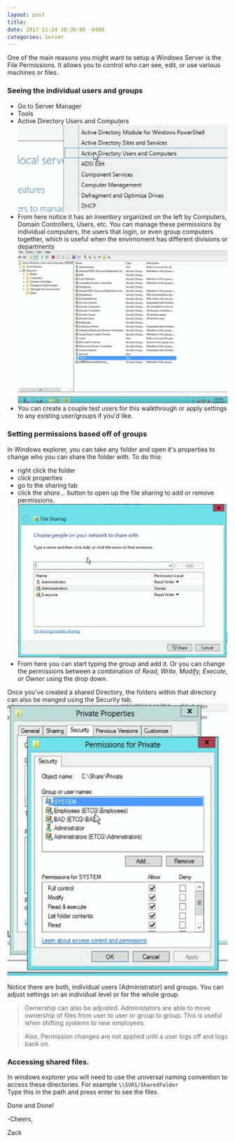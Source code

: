 ```yaml
--- 
layout: post 
title: 
date: 2017-11-24 10:36:00 -0400 
categories: Server 
---
```


One of the main reasons you might want to setup a Windows Server is the File Permissions. It allows you to control who can see, edit, or use various machines or files.

### Seeing the individual users and groups
- Go to Server Manager
- Tools
- Active Directory Users and Computers
![Active Directory Users and Computers](/assets/img/servergifs/permissions/1.png)
- From here notice it has an inventory organized on the left by Computers, Domain Controllers, Users, etc. You can manage these permissions by individual computers, the users that login, or even group computers together, which is useful when the envirnoment has different divisions or departments
![Users list](/assets/img/servergifs/permissions/2.png)
- You can create a couple test users for this walkthrough or apply settings to any existing user/groups if you'd like. 

### Setting permissions based off of groups

In Windows explorer, you can take any folder and open it's properties to change who you can share the folder with. To do this: 

- right click the folder
- click properties
- go to the sharing tab
- click the *share...* button to open up the file sharing to add or remove permissions. 
![File sharing permissions on a folder](/assets/img/servergifs/permissions/3.png)  
- From here you can start typing the group and add it. Or you can change the permissions between a combination of *Read, Write, Modify, Execute, or Owner* using the drop down. 

Once you've created a shared Directory, the folders within that directory can also be manged using the Security tab.  
![Permissions and Security](/assets/img/servergifs/permissions/4.png)

Notice there are both, individual users (Administrator) and groups. You can adjust settings on an individual level or for the whole group.  

>Ownership can also be adjusted. Administators are able to move ownership of files from user to user or group to group. This is useful when shifting systems to new employees. 

>Also, Permission changes are not applied until a user logs off and logs back on. 

### Accessing shared files. 
In windows explorer you will need to use the universal naming convention to access these directories. For example
```\\SVR1/SharedFolder```  
Type this in the path and press enter to see the files. 


Done and Done! 

-Cheers, 

Zack 

